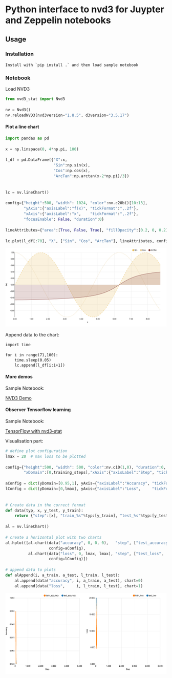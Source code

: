 # Python interface to nvd3 for Juypter and Zeppelin notebooks

## Usage


### Installation

	Install with `pip install .` and then load sample notebook


### Notebook

Load NVD3

```python
from nvd3_stat import Nvd3

nv = Nvd3()
nv.reloadNVD3(nvd3version="1.8.5", d3version="3.5.17")
```

#### Plot a line chart

```python
import pandas as pd

x = np.linspace(0, 4*np.pi, 100)

l_df = pd.DataFrame({"X":x,
                     "Sin":np.sin(x), 
                     "Cos":np.cos(x), 
                     "ArcTan":np.arctan(x-2*np.pi)/3})


lc = nv.lineChart()

config={"height":500, "width": 1024, "color":nv.c20b()[10:13], 
        "yAxis":{"axisLabel":"f(x)", "tickFormat":",.2f"}, 
        "xAxis":{"axisLabel":"x",    "tickFormat":",.2f"},
        "focusEnable": False, "duration":0}
        
lineAttributes={"area":[True, False, True], "fillOpacity":[0.2, 0, 0.2], "style":["dashed", "dotted", None]}

lc.plot(l_df[:70], "X", ["Sin", "Cos", "ArcTan"], lineAttributes, config)

```

![line](images/line.gif)

Append data to the chart:
```
import time

for i in range(71,100):
    time.sleep(0.05)
    lc.append(l_df[i:i+1])
```

#### More demos

Sample Notebook:

[NVD3 Demo](notebooks/NVD3%20Demo.ipynb.ipynb)


#### Observer Tensorflow learning

Sample Notebook:

[TensorFlow with nvd3-stat](notebooks/TensorFlow%20with%20nvd3-stat.ipynb)

Visualisation part:

```python
# define plot configuration
lmax = 20  # max loss to be plotted

config={"height":500, "width": 500, "color":nv.c10(1,0), "duration":0,
        "xDomain":[0,training_steps],"xAxis":{"axisLabel":"Step", "tickFormat":",d"} }

aConfig = dict(yDomain=[0.95,1], yAxis={"axisLabel":"Accuracy", "tickFormat":",.3f"}, **config)
lConfig = dict(yDomain=[0,lmax], yAxis={"axisLabel":"Loss",     "tickFormat":",.3f"}, **config)


# Create data in the correct format
def data(typ, x, y_test, y_train):
    return {"step":[x], "train_%s"%typ:[y_train], "test_%s"%typ:[y_test]}

al = nv.lineChart()

# create a horizontal plot with two charts
al.hplot([al.chart(data("accuracy", 0, 0, 0),   "step", ["test_accuracy", "train_accuracy"], 
                   config=aConfig),
          al.chart(data("loss", 0, lmax, lmax), "step", ["test_loss",     "train_loss"    ], 
                   config=lConfig)])

# append data to plots
def alAppend(i, a_train, a_test, l_train, l_test):
    al.append(data("accuracy", i, a_train, a_test), chart=0)
    al.append(data("loss",     i, l_train, l_test), chart=1)
```

![tensorflow](images/tensorflow.gif)
